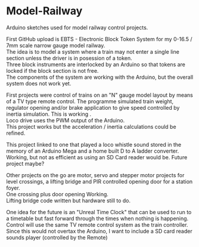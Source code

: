 # Model-Railway
Arduino sketches used for model railway control projects.

First GitHub upload is EBTS - Electronic Block Token System for my 0-16.5 / 7mm scale narrow gauge model railway.   
The idea is to model a system where a train may not enter a single line section unless the driver is in posession of a token.    
Three block instruments are interlocked by an Arduino so that tokens are locked if the block section is not free.   
The components of the system are working with the Arduino, but the overall system does not work yet.

First projects were control of trains on an "N" gauge model layout by means of a TV type remote control.
The programme simulated train weight, regulator opening and/or brake application to give speed controlled by inertia simulation.  This is working .  
Loco drive uses the PWM output of the Arduino.   
This project works but the acceleration / inertia calculations could be refined.

This project linked to one that played a loco whistle sound stored in the memory of an Arduino Mega and a home built D to A ladder converter.  Working, but not as efficient as using an SD Card reader would be.  Future project maybe?

Other projects on the go are motor, servo and stepper motor projects for level crossings, a lifting bridge and PIR controlled opening door for a station foyer.   
One crossing plus door opening Working.  
Lifting bridge code written but hardware still to do.

One idea for the future is an "Unreal Time Clock"  that can be used to run to a timetable but fast forward through the times when nothing is happening.   
Control will use the same TV remote control system as the train controller.
Since this would not overtax the Arduino, I want to include a SD card reader sounds player (controlled by the Remote)
